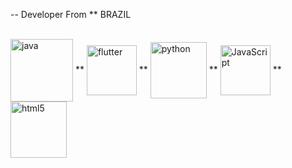   
  
    
  -- Developer From ** BRAZIL  
  
  
	 
      
    
   
            
            

<div style=display: inline_block"><br/>
     <img align="center" alt= "java" 
      <img height= "100" widht="100" src="https://cdn.jsdelivr.net/gh/devicons/devicon/icons/java/java-original-wordmark.svg" />
	**														     
     <img align= "center" alt= "flutter" 
      <img height= "80" widht="80"  src="https://cdn.jsdelivr.net/gh/devicons/devicon/icons/flutter/flutter-original.svg" />
	**																			
	<img align= "center" alt= "python" 
      <img height= "90" widht="90" src="https://cdn.jsdelivr.net/gh/devicons/devicon/icons/python/python-original.svg" />							**						     												      
        <img align= "center" alt= "JavaScript" 
      <img height= "80" widht="80" src="https://cdn.jsdelivr.net/gh/devicons/devicon/icons/javascript/javascript-original.svg" />
        **
	<img align= "center" alt= "html5" 
      <img height= "90" widht="90" src="https://cdn.jsdelivr.net/gh/devicons/devicon/icons/html5/html5-original.svg" />
          													      
															      
       
          								                                                                                              
 <div/>
          
          
               
